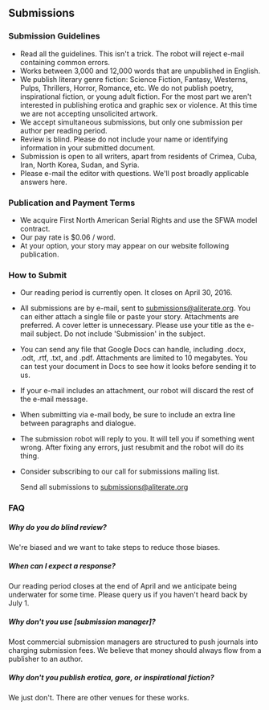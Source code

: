## Submissions

### Submission Guidelines
* Read all the guidelines. This isn't a trick. The robot will reject e-mail containing common errors.
* Works between 3,000 and 12,000 words that are unpublished in English.
* We publish literary genre fiction: Science Fiction, Fantasy, Westerns, Pulps, Thrillers, Horror, Romance, etc. We do not publish poetry, inspirational fiction, or young adult fiction. For the most part we aren't interested in publishing erotica and graphic sex or violence. At this time we are not accepting unsolicited artwork.
* We accept simultaneous submissions, but only one submission per author per reading period.
* Review is blind. Please do not include your name or identifying information in your submitted document.
* Submission is open to all writers, apart from residents of Crimea, Cuba, Iran, North Korea, Sudan, and Syria.
* Please e-mail the editor with questions. We'll post broadly applicable answers here.

### Publication and Payment Terms
* We acquire First North American Serial Rights and use the SFWA model contract.
* Our pay rate is $0.06 / word.
* At your option, your story may appear on our website following publication.

### How to Submit
* Our reading period is currently open. It closes on April 30, 2016.
* All submissions are by e-mail, sent to submissions@aliterate.org. You can either attach a single file or paste your story. Attachments are preferred. A cover letter is unnecessary.
Please use your title as the e-mail subject. Do not include 'Submission' in the subject.
* You can send any file that Google Docs can handle, including .docx, .odt, .rtf, .txt, and .pdf. Attachments are limited to 10 megabytes. You can test your document in Docs to see how it looks before sending it to us.
* If your e-mail includes an attachment, our robot will discard the rest of the e-mail message.
* When submitting via e-mail body, be sure to include an extra line between paragraphs and dialogue.
* The submission robot will reply to you. It will tell you if something went wrong. After fixing any errors, just resubmit and the robot will do its thing.
* Consider subscribing to our call for submissions mailing list.
    
     Send all submissions to submissions@aliterate.org

### FAQ

##### Why do you do blind review?
We're biased and we want to take steps to reduce those biases.

##### When can I expect a response?
Our reading period closes at the end of April and we anticipate being underwater for some time. Please query us if you haven't heard back by July 1.

##### Why don't you use [submission manager]?
Most commercial submission managers are structured to push journals into charging submission fees. We believe that money should always flow from a publisher to an author.

##### Why don't you publish erotica, gore, or inspirational fiction?
We just don't. There are other venues for these works.


